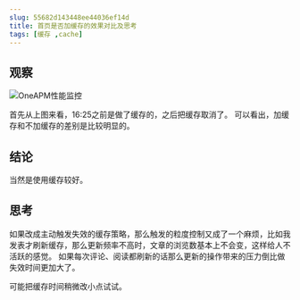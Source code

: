 ```yaml
---
slug: 55682d143448ee44036ef14d
title: 首页是否加缓存的效果对比及思考
tags: [缓存 ,cache]
---
```


## 观察
 
 ![OneAPM性能监控](https://static.gaoqixhb.com/Fk4j_iwfo8aHDZfUL0SoCTl_WmER)
 
 首先从上图来看，16:25之前是做了缓存的，之后把缓存取消了。
 可以看出，加缓存和不加缓存的差别是比较明显的。
 
 ## 结论
 
 当然是使用缓存较好。
 
 ## 思考
 
 如果改成主动触发失效的缓存策略，那么触发的粒度控制又成了一个麻烦，比如我发表才刷新缓存，那么更新频率不高时，文章的浏览数基本上不会变，这样给人不活跃的感觉。
 如果每次评论、阅读都刷新的话那么更新的操作带来的压力倒比做失效时间更加大了。
 
 可能把缓存时间稍微改小点试试。
